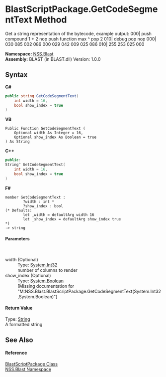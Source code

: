 # BlastScriptPackage.GetCodeSegmentText Method 
 

Get a string representation of the bytecode, example output: 000| push compound 1 + 2 nop push function max ^ pop 2 010| debug pop nop 000| 030 085 002 086 000 029 042 009 025 086 010| 255 253 025 000

**Namespace:**&nbsp;<a href="88b55311-4a89-0894-e27a-e157e443c7f7.md">NSS.Blast</a><br />**Assembly:**&nbsp;BLAST (in BLAST.dll) Version: 1.0.0

## Syntax

**C#**<br />
``` C#
public string GetCodeSegmentText(
	int width = 16,
	bool show_index = true
)
```

**VB**<br />
``` VB
Public Function GetCodeSegmentText ( 
	Optional width As Integer = 16,
	Optional show_index As Boolean = true
) As String
```

**C++**<br />
``` C++
public:
String^ GetCodeSegmentText(
	int width = 16, 
	bool show_index = true
)
```

**F#**<br />
``` F#
member GetCodeSegmentText : 
        ?width : int * 
        ?show_index : bool 
(* Defaults:
        let _width = defaultArg width 16
        let _show_index = defaultArg show_index true
*)
-> string 

```


#### Parameters
&nbsp;<dl><dt>width (Optional)</dt><dd>Type: <a href="https://docs.microsoft.com/dotnet/api/system.int32" target="_blank" rel="noopener noreferrer">System.Int32</a><br />number of columns to render</dd><dt>show_index (Optional)</dt><dd>Type: <a href="https://docs.microsoft.com/dotnet/api/system.boolean" target="_blank" rel="noopener noreferrer">System.Boolean</a><br />\[Missing <param name="show_index"/> documentation for "M:NSS.Blast.BlastScriptPackage.GetCodeSegmentText(System.Int32,System.Boolean)"\]</dd></dl>

#### Return Value
Type: <a href="https://docs.microsoft.com/dotnet/api/system.string" target="_blank" rel="noopener noreferrer">String</a><br />A formatted string

## See Also


#### Reference
<a href="334603e0-a0de-2aaa-4007-78f5dcc5dc51.md">BlastScriptPackage Class</a><br /><a href="88b55311-4a89-0894-e27a-e157e443c7f7.md">NSS.Blast Namespace</a><br />